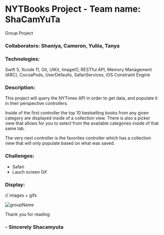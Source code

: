# NYTBooks Project - Team name: ShaCamYuTa 
Group Project

### Collaborators: Shaniya, Cameron, Yuliia, Tanya 


### Technologies:
Swift 5, Xcode 11, Git, UIKit, ImageIO, RESTful API, Memory Management (ARC), CocoaPods, UserDefaults, SafariServices, iOS Constraint Engine

### Description:
  This project will query the NYTimes API in order to get data, and populate it in their perspective controllers.

Inside of the first controller the top 10 bestselling books from any given category are displayed inside of a collection view. There is also a picker view that allows for you to select from the available categories inside of that same tab.

The very next controller is the favorites controller which has a collection view that will only populate based on what was saved. 

### Challenges:
* Safari
* Lauch screen Gif


### Display: 
// images + gifs 


![groupName](https://user-images.githubusercontent.com/55717900/74779867-5852fa00-526c-11ea-97c5-00ebc1d171d6.gif)


Thank you for reading



  ### - Sincerely Shacamyuta 
